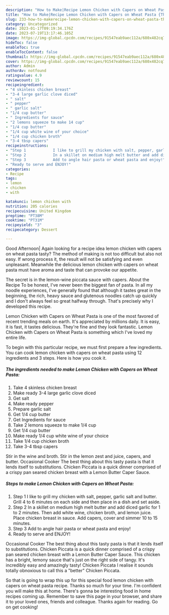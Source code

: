 ```yaml
---
description: "How to Make|Recipe Lemon Chicken with Capers on Wheat Pasta {That is Simple"
title: "How to Make|Recipe Lemon Chicken with Capers on Wheat Pasta {That is Simple"
slug: 233-how-to-makerecipe-lemon-chicken-with-capers-on-wheat-pasta-that-is-simple
category: Uncategorized
date: 2023-01-17T09:19:34.176Z
date: 2023-07-19T13:17:46.105Z
image: https://img-global.cpcdn.com/recipes/91547eab9aec112a/680x482cq70/lemon-chicken-with-capers-on-wheat-pasta-recipe-main-photo.jpg
hideToc: false
enableToc: true
enableTocContent: false
thumbnail: https://img-global.cpcdn.com/recipes/91547eab9aec112a/680x482cq70/lemon-chicken-with-capers-on-wheat-pasta-recipe-main-photo.jpg
cover: https://img-global.cpcdn.com/recipes/91547eab9aec112a/680x482cq70/lemon-chicken-with-capers-on-wheat-pasta-recipe-main-photo.jpg
author: Admin
authorAv: notfound
ratingvalue: 4.9
reviewcount: 15
recipeingredient:
- "4 skinless chicken breast"
- "3-4 large garlic clove diced"
- " salt"
- " pepper"
- " garlic salt"
- "1/4 cup butter"
- " Ingredients for sauce"
- "2 lemons squeeze to make 14 cup"
- "1/4 cup butter"
- "1/4 cup white wine of your choice"
- "1/4 cup chicken broth"
- "3-4 tbsp capers"
recipeinstructions:
- "Step 1            I like to grill my chicken with salt, pepper, garlic salt and butter. Grill 4 to 6 minutes on each side and then place in a dish and set aside."
- "Step 2            In a skillet on medium high melt butter and add diced garlic for 1 to 2 minutes. Then add white wine, chicken broth, and lemon juice. Place chicken breast in sauce. Add capers, cover and simmer 10 to 15 minutes."
- "Step 3            Add to angle hair pasta or wheat pasta and enjoy!"
- "Ready to serve and ENJOY!"
categories:
- Recipe
tags:
- lemon
- chicken
- with

katakunci: lemon chicken with 
nutrition: 205 calories
recipecuisine: United Kingdom
preptime: "PT38M"
cooktime: "PT31M"
recipeyield: "3"
recipecategory: Dessert

---
```



Good Afternoon| Again looking for a recipe idea lemon chicken with capers on wheat pasta tasty? The method of making is not too difficult but also not easy. If wrong process it, the result will not be satisfying and even unpleasant. Meanwhile the delicious lemon chicken with capers on wheat pasta must have aroma and taste that can provoke our appetite.





The secret is in the lemon-wine piccata sauce with capers. About the Recipe To be honest, I&#39;ve never been the biggest fan of pasta. In all my noodle experiences, I&#39;ve generally found that although it tastes great in the beginning, the rich, heavy sauce and glutenous noodles catch up quickly and I don&#39;t always feel so great halfway through. That&#39;s precisely why I developed this recipe.

Lemon Chicken with Capers on Wheat Pasta is one of the most favored of recent trending meals on earth. It's appreciated by millions daily. It is easy, it is fast, it tastes delicious. They're fine and they look fantastic. Lemon Chicken with Capers on Wheat Pasta is something which I've loved my entire life.


To begin with this particular recipe, we must first prepare a few ingredients. You can cook lemon chicken with capers on wheat pasta using 12 ingredients and 3 steps. Here is how you cook it.

<!--inarticleads1-->

##### The ingredients needed to make Lemon Chicken with Capers on Wheat Pasta:

1. Take 4 skinless chicken breast
1. Make ready 3-4 large garlic clove diced
1. Get  salt
1. Make ready  pepper
1. Prepare  garlic salt
1. Get 1/4 cup butter
1. Get  Ingredients for sauce
1. Take 2 lemons squeeze to make 1/4 cup
1. Get 1/4 cup butter
1. Make ready 1/4 cup white wine of your choice
1. Take 1/4 cup chicken broth
1. Take 3-4 tbsp capers


Stir in the wine and broth. Stir in the lemon zest and juice, capers, and butter. Occasional Cooker The best thing about this tasty pasta is that it lends itself to substitutions. Chicken Piccata is a quick dinner comprised of a crispy pan seared chicken breast with a Lemon Butter Caper Sauce. 

<!--inarticleads2-->

##### Steps to make Lemon Chicken with Capers on Wheat Pasta:

1. Step 1            I like to grill my chicken with salt, pepper, garlic salt and butter. Grill 4 to 6 minutes on each side and then place in a dish and set aside.
1. Step 2            In a skillet on medium high melt butter and add diced garlic for 1 to 2 minutes. Then add white wine, chicken broth, and lemon juice. Place chicken breast in sauce. Add capers, cover and simmer 10 to 15 minutes.
1. Step 3            Add to angle hair pasta or wheat pasta and enjoy!
1. Ready to serve and ENJOY!

Occasional Cooker The best thing about this tasty pasta is that it lends itself to substitutions. Chicken Piccata is a quick dinner comprised of a crispy pan seared chicken breast with a Lemon Butter Caper Sauce. This chicken has a bright, lemony sauce that&#39;s just on the right side of tangy. It&#39;s incredibly easy and amazingly tasty! Chicken Piccata I realise it sounds totally obnoxious to call this a &#34;better&#34; Chicken Piccata. 

So that is going to wrap this up for this special food lemon chicken with capers on wheat pasta recipe. Thanks so much for your time. I'm confident you will make this at home. There's gonna be interesting food in home recipes coming up. Remember to save this page in your browser, and share it to your loved ones, friends and colleague. Thanks again for reading. Go on get cooking!
